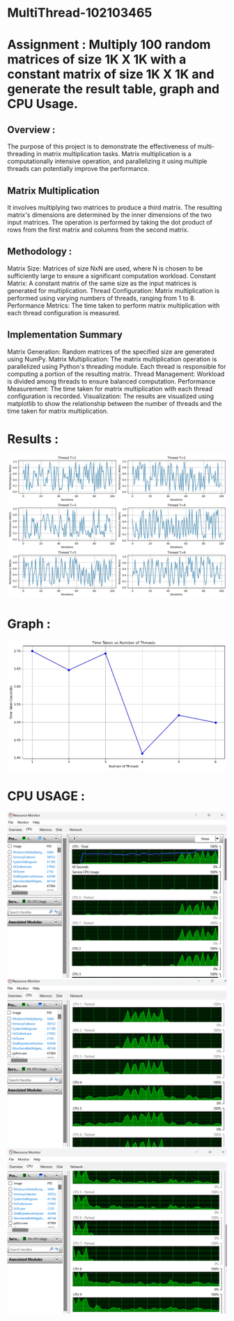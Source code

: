 # MultiThread-102103465
# Assignment : Multiply 100 random matrices of size 1K X 1K with a constant matrix of size 1K X 1K and generate the result table, graph and CPU Usage.

## Overview :
The purpose of this project is to demonstrate the effectiveness of multi-threading in matrix multiplication tasks. Matrix multiplication is a computationally intensive operation, and parallelizing it using multiple threads can potentially improve the performance.

## Matrix Multiplication
It involves multiplying two matrices to produce a third matrix. The resulting matrix's dimensions are determined by the inner dimensions of the two input matrices. The operation is performed by taking the dot product of rows from the first matrix and columns from the second matrix.

## Methodology :
Matrix Size: Matrices of size NxN are used, where N is chosen to be sufficiently large to ensure a significant computation workload.
Constant Matrix: A constant matrix of the same size as the input matrices is generated for multiplication.
Thread Configuration: Matrix multiplication is performed using varying numbers of threads, ranging from 1 to 8.
Performance Metrics: The time taken to perform matrix multiplication with each thread configuration is measured.

## Implementation Summary
Matrix Generation: Random matrices of the specified size are generated using NumPy.
Matrix Multiplication: The matrix multiplication operation is parallelized using Python's threading module. Each thread is responsible for computing a portion of the resulting matrix.
Thread Management: Workload is divided among threads to ensure balanced computation.
Performance Measurement: The time taken for matrix multiplication with each thread configuration is recorded.
Visualization: The results are visualized using matplotlib to show the relationship between the number of threads and the time taken for matrix multiplication.

# Results :
![](s4.jpg)

# Graph :
![](s5.jpg)

# CPU USAGE :
![](s1.png)
![](s2.png)
![](s3.png)
